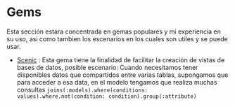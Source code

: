 # Gems

Esta sección estara concentrada en gemas populares y mi experiencia en su uso, asi como tambien los escenarios en los cuales son utiles y se puede usar.

* [Scenic](https://github.com/enmanuelm19/CheatSheets/blob/master/Rails/Gems/scenic.md)
: Esta gema tiene la finalidad de facilitar la creación de vistas de bases de datos, posible escenario:
  Cuando necesitamos tener disponibles datos que compartidos entre varias tablas, supongamos que para acceder a esa data, en el modelo
  tengamos que realiza muchas consultas `joins(:models).where(conditions: values).where.not(condition: condition).group(:attribute)`
